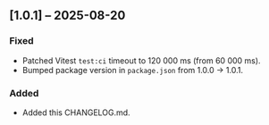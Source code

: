 ## [1.0.1] – 2025-08-20

### Fixed

- Patched Vitest `test:ci` timeout to 120 000 ms (from 60 000 ms).
- Bumped package version in `package.json` from 1.0.0 → 1.0.1.

### Added

- Added this CHANGELOG.md.
